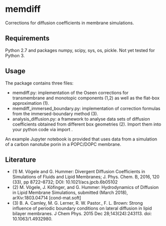 # memdiff
Corrections for diffusion coefficients in membrane simulations.

## Requirements
Python 2.7 and packages numpy, scipy, sys, os, pickle. 
Not yet tested for Python 3.

## Usage
The package contains three files:
 - memdiff.py: implementation of the Oseen corrections for transmembrane and monotopic components (1,2) as well as the flat-box approximation (1).
 - memdiff_immersed_boundary.py: implementation of correction formulas from the immersed-boundary method (3).
 - analysis_diffusion.py: a framework to analyse data sets of diffusion coefficients obtained from different box geometries (2).
Import them into your python code via import <name>.

An example Jupyter notebook is provided that uses data from a simulation of a carbon nanotube porin in a POPC/DOPC membrane.

## Literature
 - (1) M. Vögele and G. Hummer: Divergent Diffusion Coefficients in Simulations of Fluids and Lipid Membranes; J. Phys. Chem. B, 2016, 120 (33), pp 8722–8732; DOI: 10.1021/acs.jpcb.6b05102
 - (2) M. Vögele, J. Köfinger, and G. Hummer: Hydrodynamics of Diffusion in Lipid Membrane Simulations, submitted (March 2018),  	arXiv:1803.04714 [cond-mat.soft]
 - (3) B. A. Camley, M. G. Lerner, R. W. Pastor., F. L. Brown: Strong influence of periodic boundary conditions on lateral diffusion in lipid bilayer membranes. J Chem Phys. 2015 Dec 28;143(24):243113. doi: 10.1063/1.4932980.

